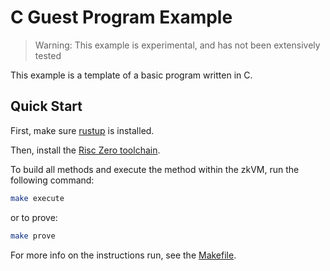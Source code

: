 # C Guest Program Example

> Warning: This example is experimental, and has not been extensively tested

This example is a template of a basic program written in C.

## Quick Start

First, make sure [rustup] is installed.

Then, install the [Risc Zero toolchain](https://dev.risczero.com/api/zkvm/install).

To build all methods and execute the method within the zkVM, run the following
command:

```bash
make execute
```

or to prove:

```bash
make prove
```

For more info on the instructions run, see the [Makefile](./Makefile).

[rustup]: https://rustup.rs
